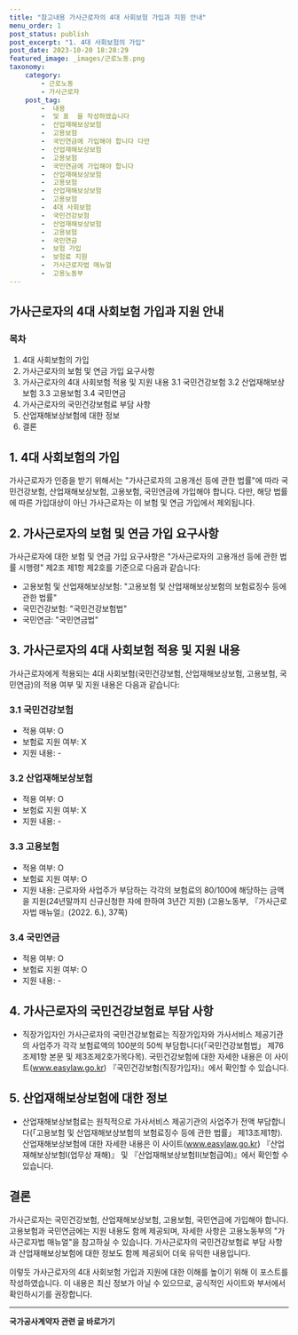 ```yaml
---
title: "참고내용 가사근로자의 4대 사회보험 가입과 지원 안내"
menu_order: 1
post_status: publish
post_excerpt: "1. 4대 사회보험의 가입"
post_date: 2023-10-20 18:28:29
featured_image: _images/근로노동.png
taxonomy:
    category:
        - 근로노동
        - 가사근로자
    post_tag:
        -  내용
        -  및 표  을 작성하였습니다
        -  산업재해보상보험
        -  고용보험
        -  국민연금에 가입해야 합니다 다만
        -  산업재해보상보험
        -  고용보험
        -  국민연금에 가입해야 합니다
        -  산업재해보상보험
        -  고용보험
        -  산업재해보상보험
        -  고용보험
        -  4대 사회보험
        -  국민건강보험
        -  산업재해보상보험
        -  고용보험
        -  국민연금
        -  보험 가입
        -  보험료 지원
        -  가사근로자법 매뉴얼
        -  고용노동부
---
```




##   가사근로자의 4대 사회보험 가입과 지원 안내

### 목차
1. 4대 사회보험의 가입
2. 가사근로자의 보험 및 연금 가입 요구사항
3. 가사근로자의 4대 사회보험 적용 및 지원 내용
   3.1 국민건강보험
   3.2 산업재해보상보험
   3.3 고용보험
   3.4 국민연금
4. 가사근로자의 국민건강보험료 부담 사항
5. 산업재해보상보험에 대한 정보
6. 결론

## 1. 4대 사회보험의 가입
가사근로자가 인증을 받기 위해서는 "가사근로자의 고용개선 등에 관한 법률"에 따라 국민건강보험, 산업재해보상보험, 고용보험, 국민연금에 가입해야 합니다. 다만, 해당 법률에 따른 가입대상이 아닌 가사근로자는 이 보험 및 연금 가입에서 제외됩니다.

## 2. 가사근로자의 보험 및 연금 가입 요구사항
가사근로자에 대한 보험 및 연금 가입 요구사항은 "가사근로자의 고용개선 등에 관한 법률 시행령" 제2조 제1항 제2호를 기준으로 다음과 같습니다:
- 고용보험 및 산업재해보상보험: "고용보험 및 산업재해보상보험의 보험료징수 등에 관한 법률"
- 국민건강보험: "국민건강보험법"
- 국민연금: "국민연금법"

## 3. 가사근로자의 4대 사회보험 적용 및 지원 내용
가사근로자에게 적용되는 4대 사회보험(국민건강보험, 산업재해보상보험, 고용보험, 국민연금)의 적용 여부 및 지원 내용은 다음과 같습니다:

### 3.1 국민건강보험
- 적용 여부: O
- 보험료 지원 여부: X
- 지원 내용: -

### 3.2 산업재해보상보험
- 적용 여부: O
- 보험료 지원 여부: X
- 지원 내용: -

### 3.3 고용보험
- 적용 여부: O
- 보험료 지원 여부: O
- 지원 내용: 근로자와 사업주가 부담하는 각각의 보험료의 80/100에 해당하는 금액을 지원(24년말까지 신규신청한 자에 한하여 3년간 지원) (고용노동부, 『가사근로자법 매뉴얼』(2022. 6.), 37쪽)

### 3.4 국민연금
- 적용 여부: O
- 보험료 지원 여부: O
- 지원 내용: -

## 4. 가사근로자의 국민건강보험료 부담 사항
- 직장가입자인 가사근로자의 국민건강보험료는 직장가입자와 가사서비스 제공기관의 사업주가 각각 보험료액의 100분의 50씩 부담합니다(「국민건강보험법」 제76조제1항 본문 및 제3조제2호가목다목). 국민건강보험에 대한 자세한 내용은 이 사이트(www.easylaw.go.kr) 『국민건강보험(직장가입자)』에서 확인할 수 있습니다.

## 5. 산업재해보상보험에 대한 정보
- 산업재해보상보험료는 원칙적으로 가사서비스 제공기관의 사업주가 전액 부담합니다(「고용보험 및 산업재해보상보험의 보험료징수 등에 관한 법률」 제13조제1항). 산업재해보상보험에 대한 자세한 내용은 이 사이트(www.easylaw.go.kr) 『산업재해보상보험Ⅰ(업무상 재해)』 및 『산업재해보상보험Ⅱ(보험급여)』에서 확인할 수 있습니다.

## 결론
가사근로자는 국민건강보험, 산업재해보상보험, 고용보험, 국민연금에 가입해야 합니다. 고용보험과 국민연금에는 지원 내용도 함께 제공되며, 자세한 사항은 고용노동부의 "가사근로자법 매뉴얼"을 참고하실 수 있습니다. 가사근로자의 국민건강보험료 부담 사항과 산업재해보상보험에 대한 정보도 함께 제공되어 더욱 유익한 내용입니다.

이렇듯 가사근로자의 4대 사회보험 가입과 지원에 대한 이해를 높이기 위해 이 포스트를 작성하였습니다. 이 내용은 최신 정보가 아닐 수 있으므로, 공식적인 사이트와 부서에서 확인하시기를 권장합니다.
<!-- wp:separator -->
<hr class="wp-block-separator has-alpha-channel-opacity"/>
<!-- /wp:separator -->

<!-- wp:group {"backgroundColor":"base","layout":{"type":"constrained"}} -->
<div class="wp-block-group has-base-background-color has-background"><!-- wp:paragraph {"align":"center","fontSize":"medium"} -->
<p class="has-text-align-center has-large-font-size"><strong>국가공사계약자 관련 글 바로가기</strong></p>
<!-- /wp:paragraph -->


<!-- wp:latest-posts
{"categories":[{"id":6878,"count":19,"description":"","link":"https://uknowlaw.com/category/%ea%b5%ad%ea%b0%80%ea%b3%b5%ec%82%ac%ea%b3%84%ec%95%bd%ec%9e%90/","name":"국가공사계약자","slug":"국가공사계약자","taxonomy":"category","parent":0,"meta":[],"_links":{"self":[{"href":"https://uknowlaw.com/wp-json/wp/v2/categories/6878"}],"collection":[{"href":"https://uknowlaw.com/wp-json/wp/v2/categories"}],"about":[{"href":"https://uknowlaw.com/wp-json/wp/v2/taxonomies/category"}],"wp:post_type":[{"href":"https://uknowlaw.com/wp-json/wp/v2/posts?categories=6878"}],"curies":[{"name":"wp","href":"https://api.w.org/{rel}","templated":true}]}}],"postsToShow":100,"excerptLength":28,"postLayout":"grid","columns":2,"featuredImageAlign":"left","featuredImageSizeSlug":"large","fontSize":"small"} /--></div>
<!-- /wp:group -->